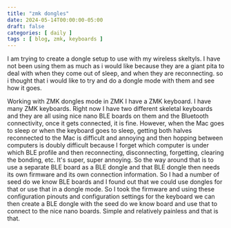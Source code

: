 ```yaml
---
title: "zmk dongles"
date: 2024-05-14T00:00:00-05:00
draft: false
categories: [ daily ]
tags : [ blog, zmk, keyboards ]
---
```

I am trying to create a dongle setup to use with my wireless skeltyls.   I have not been using them as much as i would like because they are a giant pita to deal with when they come out of sleep, and when they are reconnecting.   so i thought that i would like to try and do a dongle mode with them and see how it goes.


Working with ZMK dongles mode in ZMK I have a ZMK keyboard. I have many ZMK keyboards. Right now I have two different skeletal keyboards and they are all using nice nano BLE boards on them and the Bluetooth connectivity, once it gets connected, it is fine. However, when the Mac goes to sleep or when the keyboard goes to sleep, getting both halves reconnected to the Mac is difficult and annoying and then hopping between computers is doubly difficult because I forget which computer is under which BLE profile and then reconnecting, disconnecting, forgetting, clearing the bonding, etc. It's super, super annoying. So the way around that is to use a separate BLE board as a BLE dongle and that BLE dongle then needs its own firmware and its own connection information. So I had a number of seed do we know BLE boards and I found out that we could use dongles for that or use that in a dongle mode. So I took the firmware and using these configuration pinouts and configuration settings for the keyboard we can then create a BLE dongle with the seed do we know board and use that to connect to the nice nano boards. Simple and relatively painless and that is that.